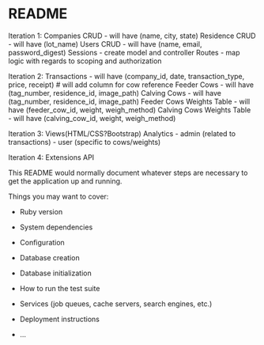 # README

Iteration 1:
  Companies CRUD
    - will have (name, city, state)
  Residence CRUD
    - will have (lot_name)
  Users CRUD
    - will have (name, email, password_digest)
  Sessions
    - create model and controller
  Routes
    - map logic with regards to scoping and authorization

Iteration 2:
  Transactions
    - will have (company_id, date, transaction_type, price, receipt) # will add column for cow reference
  Feeder Cows
    - will have (tag_number, residence_id, image_path)
  Calving Cows
    - will have (tag_number, residence_id, image_path)
  Feeder Cows Weights Table
    - will have (feeder_cow_id, weight, weigh_method)
  Calving Cows Weights Table     
    - will have (calving_cow_id, weight, weigh_method)

Iteration 3:
  Views(HTML/CSS?Bootstrap)
  Analytics
    - admin (related to transactions)
    - user (specific to cows/weights)

Iteration 4:
  Extensions
  API



This README would normally document whatever steps are necessary to get the
application up and running.

Things you may want to cover:

* Ruby version

* System dependencies

* Configuration

* Database creation

* Database initialization

* How to run the test suite

* Services (job queues, cache servers, search engines, etc.)

* Deployment instructions

* ...
